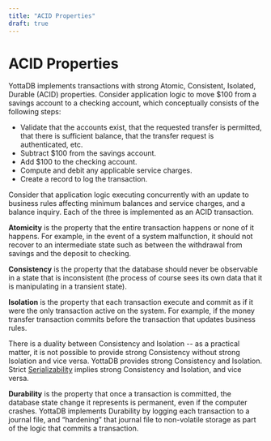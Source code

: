 ```yaml
---
title: "ACID Properties"
draft: true
---
```


# ACID Properties

YottaDB implements transactions with strong Atomic, Consistent, Isolated, Durable (ACID) properties. Consider application logic to move $100 from a savings account to a checking account, which conceptually consists of the following steps:

 - Validate that the accounts exist, that the requested transfer is permitted, that there is sufficient balance, that the transfer request is authenticated, etc.
 - Subtract $100 from the savings account.
 - Add $100 to the checking account.
 - Compute and debit any applicable service charges.
 - Create a record to log the transaction.

Consider that application logic executing concurrently with an update to business rules affecting minimum balances and service charges, and a balance inquiry. Each of the three is implemented as an ACID transaction.

**Atomicity** is the property that the entire transaction happens or none of it happens. For example, in the event of a system malfunction, it should not recover to an intermediate state such as between the withdrawal from savings and the deposit to checking.

**Consistency** is the property that the database should never be observable in a state that is inconsistent (the process of course sees its own data that it is manipulating in a transient state).

**Isolation** is the property that each transaction execute and commit as if it were the only transaction active on the system. For example, if the money transfer transaction commits before the transaction that updates business rules.

There is a duality between Consistency and Isolation -- as a practical matter, it is not possible to provide strong Consistency without strong Isolation and vice versa. YottaDB provides strong Consistency and Isolation. Strict [Serializability](https://en.wikipedia.org/wiki/Serializability) implies strong Consistency and Isolation, and vice versa.

**Durability** is the property that once a transaction is committed, the database state change it represents is permanent, even if the computer crashes. YottaDB implements Durability by logging each transaction to a journal file, and “hardening” that journal file to non-volatile storage as part of the logic that commits a transaction.